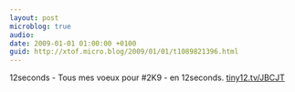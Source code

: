 ```yaml
---
layout: post
microblog: true
audio: 
date: 2009-01-01 01:00:00 +0100
guid: http://xtof.micro.blog/2009/01/01/t1089821396.html
---
```

12seconds - Tous mes voeux pour #2K9 - en 12seconds. [tiny12.tv/JBCJT](http://tiny12.tv/JBCJT)
